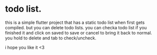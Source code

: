 # todo list.

this is a simple flutter project that has a static todo list when first gets compiled.
but you can delete todo lists.
you can checka todo list if you finished it and click on saved to save or cancel to bring it back to normal.
you hold to delete and tab to check/uncheck.

i hope you like it  <3
